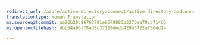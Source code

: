 ```yaml
---
redirect_url: /azure/active-directory/connect/active-directory-aadconnect-upgrade-previous-version
translationtype: Human Translation
ms.sourcegitcommit: aa20b20c86763791eb579883b5273ea79cc714b5
ms.openlocfilehash: 4bb54a96f78ad8c37118dedb429b3722a75d4d24

---
```




<!--HONumber=Feb17_HO1-->


